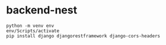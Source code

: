 # backend-nest
```
python -m venv env
env/Scripts/activate
pip install django djangorestframework django-cors-headers
```
